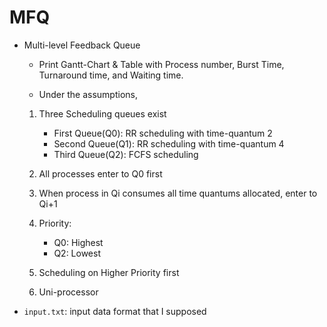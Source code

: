 # MFQ  

- Multi-level Feedback Queue  
  - Print Gantt-Chart & Table with Process number, Burst Time, Turnaround time, and Waiting time.  
  
  - Under the assumptions,  
  
  1. Three Scheduling queues exist  
    
      - First Queue(Q0): RR scheduling with time-quantum 2  
      - Second Queue(Q1): RR scheduling with time-quantum 4  
      - Third Queue(Q2): FCFS scheduling  
      
  2. All processes enter to Q0 first  
    
  3. When process in Qi consumes all time quantums allocated, enter to Qi+1  
    
  4. Priority:  
      - Q0: Highest  
      - Q2: Lowest  
      
  5. Scheduling on Higher Priority first  
    
  6. Uni-processor  
    
- `input.txt`: input data format that I supposed  
